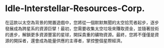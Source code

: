 # Idle-Interstellar-Resources-Corp.
在這款以太空為背景的閒置遊戲中，您將從一個默默無聞的太空拾荒者起步，逐步發展成為跨星系的資源巨擘！最初，您需要收集太空垃圾來賺取資金，並隨著技術的進步，解鎖更多資源豐富的星球，開採貴重的礦物資源。最終，您將不僅僅是資源的開採者，還會成為能量供應的主導者，掌控整個星際經濟。
